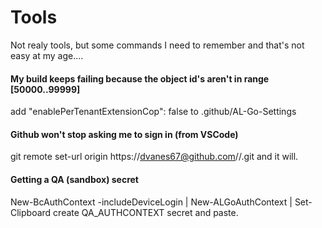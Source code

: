 # Tools
Not realy tools, but some commands I need to remember and that's not easy at my age....

#### My build keeps failing because the object id's aren't in range [50000..99999]
add "enablePerTenantExtensionCop": false to .github/AL-Go-Settings

#### Github won't stop asking me to sign in (from VSCode)
git remote set-url origin https://dvanes67@github.com/<organization>/<repo>.git
and it will.

#### Getting a QA (sandbox) secret
New-BcAuthContext -includeDeviceLogin | New-ALGoAuthContext | Set-Clipboard
create QA_AUTHCONTEXT secret and paste.
